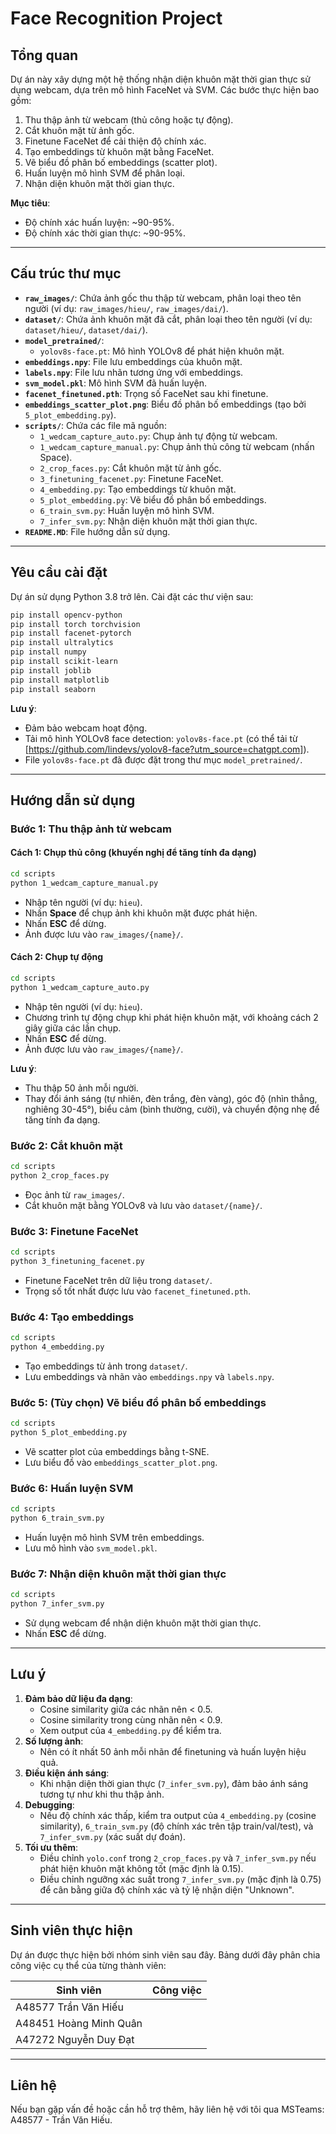 # Face Recognition Project

## Tổng quan
Dự án này xây dựng một hệ thống nhận diện khuôn mặt thời gian thực sử dụng webcam, dựa trên mô hình FaceNet và SVM. Các bước thực hiện bao gồm:

1. Thu thập ảnh từ webcam (thủ công hoặc tự động).
2. Cắt khuôn mặt từ ảnh gốc.
3. Finetune FaceNet để cải thiện độ chính xác.
4. Tạo embeddings từ khuôn mặt bằng FaceNet.
5. Vẽ biểu đồ phân bố embeddings (scatter plot).
6. Huấn luyện mô hình SVM để phân loại.
7. Nhận diện khuôn mặt thời gian thực.

**Mục tiêu**:
- Độ chính xác huấn luyện: ~90-95%.
- Độ chính xác thời gian thực: ~90-95%.

---

## Cấu trúc thư mục
- **`raw_images/`**: Chứa ảnh gốc thu thập từ webcam, phân loại theo tên người (ví dụ: `raw_images/hieu/`, `raw_images/dai/`).
- **`dataset/`**: Chứa ảnh khuôn mặt đã cắt, phân loại theo tên người (ví dụ: `dataset/hieu/`, `dataset/dai/`).
- **`model_pretrained/`**:
  - `yolov8s-face.pt`: Mô hình YOLOv8 để phát hiện khuôn mặt.
- **`embeddings.npy`**: File lưu embeddings của khuôn mặt.
- **`labels.npy`**: File lưu nhãn tương ứng với embeddings.
- **`svm_model.pkl`**: Mô hình SVM đã huấn luyện.
- **`facenet_finetuned.pth`**: Trọng số FaceNet sau khi finetune.
- **`embeddings_scatter_plot.png`**: Biểu đồ phân bố embeddings (tạo bởi `5_plot_embedding.py`).
- **`scripts/`**: Chứa các file mã nguồn:
  - `1_wedcam_capture_auto.py`: Chụp ảnh tự động từ webcam.
  - `1_wedcam_capture_manual.py`: Chụp ảnh thủ công từ webcam (nhấn Space).
  - `2_crop_faces.py`: Cắt khuôn mặt từ ảnh gốc.
  - `3_finetuning_facenet.py`: Finetune FaceNet.
  - `4_embedding.py`: Tạo embeddings từ khuôn mặt.
  - `5_plot_embedding.py`: Vẽ biểu đồ phân bố embeddings.
  - `6_train_svm.py`: Huấn luyện mô hình SVM.
  - `7_infer_svm.py`: Nhận diện khuôn mặt thời gian thực.
- **`README.MD`**: File hướng dẫn sử dụng.

---

## Yêu cầu cài đặt
Dự án sử dụng Python 3.8 trở lên. Cài đặt các thư viện sau:

```bash
pip install opencv-python
pip install torch torchvision
pip install facenet-pytorch
pip install ultralytics
pip install numpy
pip install scikit-learn
pip install joblib
pip install matplotlib
pip install seaborn
```

**Lưu ý**:
- Đảm bảo webcam hoạt động.
- Tải mô hình YOLOv8 face detection: `yolov8s-face.pt` (có thể tải từ [https://github.com/lindevs/yolov8-face?utm_source=chatgpt.com]).
- File `yolov8s-face.pt` đã được đặt trong thư mục `model_pretrained/`.

---

## Hướng dẫn sử dụng
### Bước 1: Thu thập ảnh từ webcam
#### Cách 1: Chụp thủ công (khuyến nghị để tăng tính đa dạng)
```bash
cd scripts
python 1_wedcam_capture_manual.py
```
- Nhập tên người (ví dụ: `hieu`).
- Nhấn **Space** để chụp ảnh khi khuôn mặt được phát hiện.
- Nhấn **ESC** để dừng.
- Ảnh được lưu vào `raw_images/{name}/`.

#### Cách 2: Chụp tự động
```bash
cd scripts
python 1_wedcam_capture_auto.py
```
- Nhập tên người (ví dụ: `hieu`).
- Chương trình tự động chụp khi phát hiện khuôn mặt, với khoảng cách 2 giây giữa các lần chụp.
- Nhấn **ESC** để dừng.
- Ảnh được lưu vào `raw_images/{name}/`.

**Lưu ý**:
- Thu thập 50 ảnh mỗi người.
- Thay đổi ánh sáng (tự nhiên, đèn trắng, đèn vàng), góc độ (nhìn thẳng, nghiêng 30-45°), biểu cảm (bình thường, cười), và chuyển động nhẹ để tăng tính đa dạng.

### Bước 2: Cắt khuôn mặt
```bash
cd scripts
python 2_crop_faces.py
```
- Đọc ảnh từ `raw_images/`.
- Cắt khuôn mặt bằng YOLOv8 và lưu vào `dataset/{name}/`.

### Bước 3: Finetune FaceNet
```bash
cd scripts
python 3_finetuning_facenet.py
```
- Finetune FaceNet trên dữ liệu trong `dataset/`.
- Trọng số tốt nhất được lưu vào `facenet_finetuned.pth`.

### Bước 4: Tạo embeddings
```bash
cd scripts
python 4_embedding.py
```
- Tạo embeddings từ ảnh trong `dataset/`.
- Lưu embeddings và nhãn vào `embeddings.npy` và `labels.npy`.

### Bước 5: (Tùy chọn) Vẽ biểu đồ phân bố embeddings
```bash
cd scripts
python 5_plot_embedding.py
```
- Vẽ scatter plot của embeddings bằng t-SNE.
- Lưu biểu đồ vào `embeddings_scatter_plot.png`.

### Bước 6: Huấn luyện SVM
```bash
cd scripts
python 6_train_svm.py
```
- Huấn luyện mô hình SVM trên embeddings.
- Lưu mô hình vào `svm_model.pkl`.

### Bước 7: Nhận diện khuôn mặt thời gian thực
```bash
cd scripts
python 7_infer_svm.py
```
- Sử dụng webcam để nhận diện khuôn mặt thời gian thực.
- Nhấn **ESC** để dừng.

---

## Lưu ý
1. **Đảm bảo dữ liệu đa dạng**:
   - Cosine similarity giữa các nhãn nên < 0.5.
   - Cosine similarity trong cùng nhãn nên < 0.9.
   - Xem output của `4_embedding.py` để kiểm tra.
2. **Số lượng ảnh**:
   - Nên có ít nhất 50 ảnh mỗi nhãn để finetuning và huấn luyện hiệu quả.
3. **Điều kiện ánh sáng**:
   - Khi nhận diện thời gian thực (`7_infer_svm.py`), đảm bảo ánh sáng tương tự như khi thu thập ảnh.
4. **Debugging**:
   - Nếu độ chính xác thấp, kiểm tra output của `4_embedding.py` (cosine similarity), `6_train_svm.py` (độ chính xác trên tập train/val/test), và `7_infer_svm.py` (xác suất dự đoán).
5. **Tối ưu thêm**:
   - Điều chỉnh `yolo.conf` trong `2_crop_faces.py` và `7_infer_svm.py` nếu phát hiện khuôn mặt không tốt (mặc định là 0.15).
   - Điều chỉnh ngưỡng xác suất trong `7_infer_svm.py` (mặc định là 0.75) để cân bằng giữa độ chính xác và tỷ lệ nhận diện "Unknown".

---

## Sinh viên thực hiện
Dự án được thực hiện bởi nhóm sinh viên sau đây. Bảng dưới đây phân chia công việc cụ thể của từng thành viên:

| Sinh viên              | Công việc                                                                 |
|------------------------|---------------------------------------------------------------------------|
| A48577 Trần Văn Hiếu   |                                                                           |
| A48451 Hoàng Minh Quân |                                                                           |
| A47272 Nguyễn Duy Đạt  |                                                                           |
---

## Liên hệ
Nếu bạn gặp vấn đề hoặc cần hỗ trợ thêm, hãy liên hệ với tôi qua MSTeams: A48577 - Trần Văn Hiếu.
